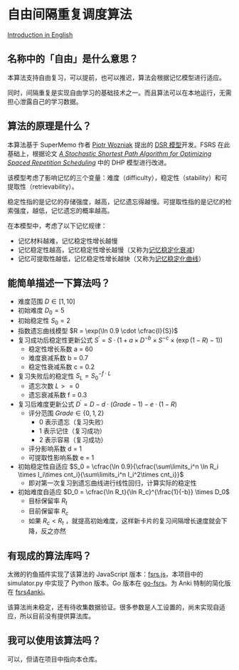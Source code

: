 # 自由间隔重复调度算法

[Introduction in English](./README.md)

## 名称中的「自由」是什么意思？

本算法支持自由复习，可以提前，也可以推迟，算法会根据记忆模型进行适应。

同时，间隔重复是实现自由学习的基础技术之一。而且算法可以在本地运行，无需担心泄露自己的学习数据。

## 算法的原理是什么？

本算法基于 SuperMemo 作者 [Piotr Wozniak](https://supermemo.guru/wiki/Piotr_Wozniak) 提出的 [DSR 模型](https://supermemo.guru/wiki/Two_components_of_memory)开发。FSRS 在此基础上，根据论文 *[A Stochastic Shortest Path Algorithm for Optimizing Spaced Repetition Scheduling](https://dl.acm.org/doi/10.1145/3534678.3539081)* 中的 DHP 模型进行改进。

该模型考虑了影响记忆的三个变量：难度（difficulty），稳定性（stability）和可提取性（retrievability）。

稳定性指的是记忆的存储强度，越高，记忆遗忘得越慢。可提取性指的是记忆的检索强度，越低，记忆遗忘的概率越高。

在本模型中，考虑了以下记忆规律：

- 记忆材料越难，记忆稳定性增长越慢
- 记忆稳定性越高，记忆稳定性增长越慢（又称为[记忆稳定化衰减](https://supermemo.guru/wiki/Stabilization_decay)）
- 记忆可提取性越低，记忆稳定性增长越快（又称为[记忆稳定化曲线](https://supermemo.guru/wiki/Stabilization_curve)）

## 能简单描述一下算法吗？

- 难度范围 $D\in [1,10]$
- 初始难度 $D_0 = 5$
- 初始稳定性 $S_0 = 2$
- 指数遗忘曲线模型 $R = \exp(\ln 0.9 \cdot \cfrac{I}{S})$
- 复习成功后稳定性更新公式 $S^\prime=S\cdot (1 + a \times D ^ {-b} \times S^{-c} \times (\exp(1 - R)-1))$
    - 稳定性增长系数 a = 60
    - 难度衰减系数 b = 0.7
    - 稳定性衰减系数 c = 0.2
- 复习失败后的稳定性 $S_{L} = S_0^{-f\cdot L}$
    - 遗忘次数 $L >= 0$
    - 遗忘衰减系数 f = 0.3
- 复习后难度更新公式 $D^\prime = D - d\cdot(Grade - 1) - e\cdot(1-R)$
    - 评分范围 $Grade\in \{0,1,2\}$
        - 0 表示遗忘（复习失败）
        - 1 表示记住（复习成功）
        - 2 表示容易（复习成功）
    - 评分影响系数 d = 1
    - 可提取性影响系数 e = 1
- 初始稳定性自适应 $S_0 = \cfrac{\ln 0.9}{\cfrac{\sum\limits_i^n \ln R_i \times I_i\times cnt_i}{\sum\limits_i^n I_i^2\times
  cnt_i}}$
    - 即对第一次复习到遗忘曲线进行线性回归，计算实际的稳定性
- 初始难度自适应 $D_0 = \cfrac{\ln R_t}{\ln R_c}^{\frac{1}{-b}} \times D_0$
    - 目标保留率 $R_t$
    - 目前保留率 $R_c$
    - 如果 $R_c < R_t$ ，就提高初始难度，这样新卡片的复习间隔增长速度就会下降，反之亦然

## 有现成的算法库吗？

太微的钓鱼插件实现了该算法的 JavaScript 版本：[fsrs.js](https://github.com/open-spaced-repetition/fsrs.js)，本项目中的 simulator.py 中实现了 Python 版本。Go 版本在 [go-fsrs](https://github.com/open-spaced-repetition/go-fsrs)。为 Anki 特制的简化版在 [fsrs4anki](https://github.com/open-spaced-repetition/fsrs4anki)。

该算法尚未稳定，还有待收集数据验证。很多参数是人工设置的，尚未实现自适应，所以目前没有提供算法库。

## 我可以使用该算法吗？

可以，但请在项目中指向本仓库。
